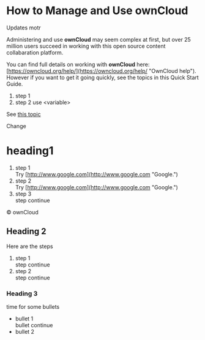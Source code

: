 # How to Manage and Use **ownCloud** #

Updates motr

Administering and use **ownCloud** may seem complex at first, but over 25 million users succeed in working with this open source content collabaration platform.

You can find full details on working with **ownCloud** here: [https://owncloud.org/help/](https://owncloud.org/help/ "OwnCloud help"). However if you want to get it going quickly, see the topics in this Quick Start Guide.
  
1. step 1  
2. step 2 use &lt;variable&gt;  

See [this topic](/heading1/)

Change

# heading1 #
1. step 1  
Try [http://www.google.com](http://www.google.com "Google.")
1. step 2  
Try [http://www.google.com](http://www.google.com "Google.")
1. step 3  
step continue  

&copy; ownCloud
## Heading 2 ##

Here are the steps

1. step 1  
step continue  
1. step 2  
step continue  

### Heading 3 ###
time for some bullets 

- bullet 1  
bullet continue 
- bullet 2